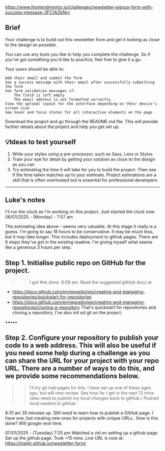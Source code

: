 https://www.frontendmentor.io/challenges/newsletter-signup-form-with-success-message-3FC1AZbNrv

## Brief

Your challenge is to build out this newsletter form and get it looking as close to the design as possible.

You can use any tools you like to help you complete the challenge. So if you've got something you'd like to practice, feel free to give it a go.

Your users should be able to:

    Add their email and submit the form
    See a success message with their email after successfully submitting the form
    See form validation messages if:
        The field is left empty
        The email address is not formatted correctly
    View the optimal layout for the interface depending on their device's screen size
    See hover and focus states for all interactive elements on the page

Download the project and go through the README.md file. This will provide further details about the project and help you get set up.

## 💡Ideas to test yourself


1. Write your styles using a pre-processor, such as Sass, Less or Stylus
2. Train your eye for detail by getting your solution as close to the design as you can
3. Try estimating the time it will take for you to build the project. Then see if the time taken matches up to your estimate. Project estimations are a skill that is often overlooked but is essential for professional developers


------
## Luke's notes
I'll run the clock as I'm working on this project.
Just started the clock now.
06/01/2025 - (Monday) - 7:57 am

The estimating idea above - seems very valuable. At this stage it really is a guess.
I'm going to say 18 hours to be conservative. It may be much less, but it may take longer. This includes deployment to github pages.
There are 6 steps they've got in the existing readme. I'm giving myself what seems like a generous 3 hours per step.

## Step 1. Initialise public repo on GitHub for the project.
>> I got thie done. 8:09 am.
Read the suggested gitHub docs at
- https://docs.github.com/en/repositories/creating-and-managing-repositories/quickstart-for-repositories
- https://docs.github.com/en/repositories/creating-and-managing-repositories/cloning-a-repository
That's quickstart for repositories and cloning a repository.
I've also init ed git on the project.

•••••
## Step 2. Configure your repository to publish your code to a web address. This will also be useful if you need some help during a challenge as you can share the URL for your project with your repo URL. There are a number of ways to do this, and we provide some recommendations below.
>> I'll try git hub pages for this. I have set up one of these ages ago, but will now review.
See how far I get in the next 13 mins.
(also need to publish my local changes back to gitHub.)
Pushed local readme to gitHub.

8:31 am 
35 minutes up. Still need to learn how to publish a GitHub page.
I have one, but creating new ones for projects with unique URLs..
How is this done? Will google next time.

07/01/2025 - (Tuesday) 7:25 pm
Watched a vid on setting up a github page.
Set up the github page. Took <15 mins.
Live URL is now at:
https://lnailer.github.io/newsletter-form/